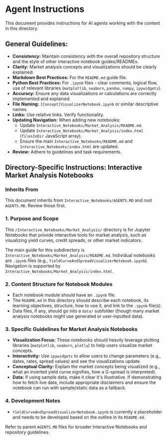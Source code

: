 # Agent Instructions

This document provides instructions for AI agents working with the content in this directory.

## General Guidelines:

*   **Consistency:** Maintain consistency with the overall repository structure and the style of other interactive notebook guides/READMEs.
*   **Clarity:** Market analysis concepts and visualizations should be clearly explained.
*   **Markdown Best Practices:** For the `README.md` guide file.
*   **Python Best Practices:** For `.ipynb` files - clear comments, logical flow, use of relevant libraries (`matplotlib`, `seaborn`, `pandas`, `numpy`, `ipywidgets`).
*   **Accuracy:** Ensure any data visualizations or calculations are correctly implemented and explained.
*   **File Naming:** `[Concept]VisualizerNotebook.ipynb` or similar descriptive names.
*   **Links:** Use relative links. Verify functionality.
*   **Updating Navigation:** When adding new notebooks:
    *   Update `Interactive_Notebooks/Market_Analysis/README.md`.
    *   Update `Interactive_Notebooks/Market_Analysis/index.html` (`filesInDir` JavaScript array).
    *   Ensure the main `Interactive_Notebooks/README.md` and `Interactive_Notebooks/index.html` are updated.
*   **Review:** Adhere to guidelines and task requirements.

## Directory-Specific Instructions: Interactive Market Analysis Notebooks

### Inherits From
This document inherits from `Interactive_Notebooks/AGENTS.MD` and root `AGENTS.MD`. Review those first.

### 1. Purpose and Scope
This `/Interactive_Notebooks/Market_Analysis/` directory is for Jupyter Notebooks that provide interactive tools for market analysis, such as visualizing yield curves, credit spreads, or other market indicators.

The main guide for this subdirectory is `Interactive_Notebooks/Market_Analysis/README.md`.
Individual notebooks are `.ipynb` files (e.g., `YieldCurveAndSpreadVisualizerNotebook.ipynb`).
Navigation is supported by `Interactive_Notebooks/Market_Analysis/index.html`.

### 2. Content Structure for Notebook Modules
*   Each notebook module should have an `.ipynb` file.
*   The `README.md` in this directory should describe each notebook, its learning objectives, structure, how to use it, and link to the `.ipynb` file(s).
*   Data files, if any, should go into a `data/` subfolder (though many market analysis notebooks might use generated or user-inputted data).

### 3. Specific Guidelines for Market Analysis Notebooks
*   **Visualization Focus:** These notebooks should heavily leverage plotting libraries (`matplotlib`, `seaborn`, `plotly`) to help users visualize market concepts.
*   **Interactivity:** Use `ipywidgets` to allow users to change parameters (e.g., dates, rates, spread values) and see the visualizations update.
*   **Conceptual Clarity:** Explain the market concepts being visualized (e.g., what an inverted yield curve signifies, how a G-spread is interpreted).
*   **Data:** If using sample data, make it clear it's illustrative. If demonstrating how to fetch live data, include appropriate disclaimers and ensure the notebook can run with sample/static data as a fallback.

### 4. Development Notes
*   `YieldCurveAndSpreadVisualizerNotebook.ipynb` is currently a placeholder and needs to be developed based on the outline in its `README.md`.

Refer to parent `AGENTS.MD` files for broader Interactive Notebooks and repository guidelines.
